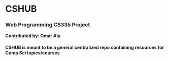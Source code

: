 # CSHUB

### Web Programming CS335 Project 
**Contributed by: Omar Aly**

#### CSHUB is meant to be a general centralized repo containing resources for Comp Sci topics/courses


